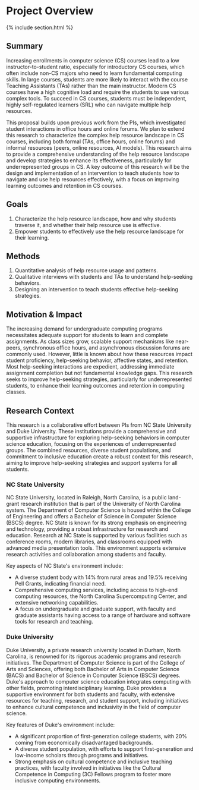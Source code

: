 ---
---

# Project Overview

{% include section.html %}

## Summary
Increasing enrollments in computer science (CS) courses lead to a low instructor-to-student ratio, especially for introductory CS courses, which often include non-CS majors who need to learn fundamental computing skills. In large courses, students are more likely to interact with the course Teaching Assistants (TAs) rather than the main instructor. Modern CS courses have a high cognitive load and require the students to use various complex tools. To succeed in CS courses, students must be independent, highly self-regulated learners (SRL) who can navigate multiple help resources.

This proposal builds upon previous work from the PIs, which investigated student interactions in office hours and online forums. We plan to extend this research to characterize the complex help resource landscape in CS courses, including both formal (TAs, office hours, online forums) and informal resources (peers, online resources, AI models). This research aims to provide a comprehensive understanding of the help resource landscape and develop strategies to enhance its effectiveness, particularly for underrepresented groups in CS. A key outcome of this research will be the design and implementation of an intervention to teach students how to navigate and use help resources effectively, with a focus on improving learning outcomes and retention in CS courses.

## Goals
1. Characterize the help resource landscape, how and why students traverse it, and whether their help resource use is effective.
2. Empower students to effectively use the help resource landscape for their learning.

## Methods
1. Quantitative analysis of help resource usage and patterns.
2. Qualitative interviews with students and TAs to understand help-seeking behaviors.
3. Designing an intervention to teach students effective help-seeking strategies.

## Motivation & Impact
The increasing demand for undergraduate computing programs necessitates adequate support for students to learn and complete assignments. As class sizes grow, scalable support mechanisms like near-peers, synchronous office hours, and asynchronous discussion forums are commonly used. However, little is known about how these resources impact student proficiency, help-seeking behavior, affective states, and retention. Most help-seeking interactions are expedient, addressing immediate assignment completion but not fundamental knowledge gaps. This research seeks to improve help-seeking strategies, particularly for underrepresented students, to enhance their learning outcomes and retention in computing classes.

## Research Context
This research is a collaborative effort between PIs from NC State University and Duke University. These institutions provide a comprehensive and supportive infrastructure for exploring help-seeking behaviors in computer science education, focusing on the experiences of underrepresented groups. The combined resources, diverse student populations, and commitment to inclusive education create a robust context for this research, aiming to improve help-seeking strategies and support systems for all students.

### NC State University
NC State University, located in Raleigh, North Carolina, is a public land-grant research institution that is part of the University of North Carolina system. The Department of Computer Science is housed within the College of Engineering and offers a Bachelor of Science in Computer Science (BSCS) degree. NC State is known for its strong emphasis on engineering and technology, providing a robust infrastructure for research and education. Research at NC State is supported by various facilities such as conference rooms, modern libraries, and classrooms equipped with advanced media presentation tools. This environment supports extensive research activities and collaboration among students and faculty.

Key aspects of NC State's environment include:
- A diverse student body with 14% from rural areas and 19.5% receiving Pell Grants, indicating financial need.
- Comprehensive computing services, including access to high-end computing resources, the North Carolina Supercomputing Center, and extensive networking capabilities.
- A focus on undergraduate and graduate support, with faculty and graduate assistants having access to a range of hardware and software tools for research and teaching.

### Duke University
Duke University, a private research university located in Durham, North Carolina, is renowned for its rigorous academic programs and research initiatives. The Department of Computer Science is part of the College of Arts and Sciences, offering both Bachelor of Arts in Computer Science (BACS) and Bachelor of Science in Computer Science (BSCS) degrees. Duke's approach to computer science education integrates computing with other fields, promoting interdisciplinary learning. Duke provides a supportive environment for both students and faculty, with extensive resources for teaching, research, and student support, including initiatives to enhance cultural competence and inclusivity in the field of computer science.

Key features of Duke's environment include:
- A significant proportion of first-generation college students, with 20% coming from economically disadvantaged backgrounds.
- A diverse student population, with efforts to support first-generation and low-income scholars through programs and initiatives.
- Strong emphasis on cultural competence and inclusive teaching practices, with faculty involved in initiatives like the Cultural Competence in Computing (3C) Fellows program to foster more inclusive computing environments.

<!---
- TODO: Summary of the project goals, objectives, and methodologies.
- TODO: Description of motivation & impact
- TODO: Context on which this research is being conducted




{% capture text %}

This is plain text

{%
  include button.html
  link="research"
  text="See our publications"
  icon="fa-solid fa-arrow-right"
  flip=true
  style="bare"
%}

{% endcapture %}

{%
  include feature.html
  image="images/photo.jpg"
  link="research"
  title="Our Research"
  text=text
%}

{% capture text %}

Lorem ipsum dolor sit amet, consectetur adipiscing elit, sed do eiusmod tempor incididunt ut labore et dolore magna aliqua.

{%
  include button.html
  link="projects"
  text="Browse our projects"
  icon="fa-solid fa-arrow-right"
  flip=true
  style="bare"
%}

{% endcapture %}

{%
  include feature.html
  image="images/photo.jpg"
  link="projects"
  title="Our Projects"
  flip=true
  style="bare"
  text=text
%}

{% capture text %}

Lorem ipsum dolor sit amet, consectetur adipiscing elit, sed do eiusmod tempor incididunt ut labore et dolore magna aliqua.

{%
  include button.html
  link="team"
  text="Meet our research team"
  icon="fa-solid fa-arrow-right"
  flip=true
  style="bare"
%}

{% endcapture %}

{%
  include feature.html
  image="images/photo.jpg"
  link="team"
  title="Our Team"
  text=text
%}
-->
